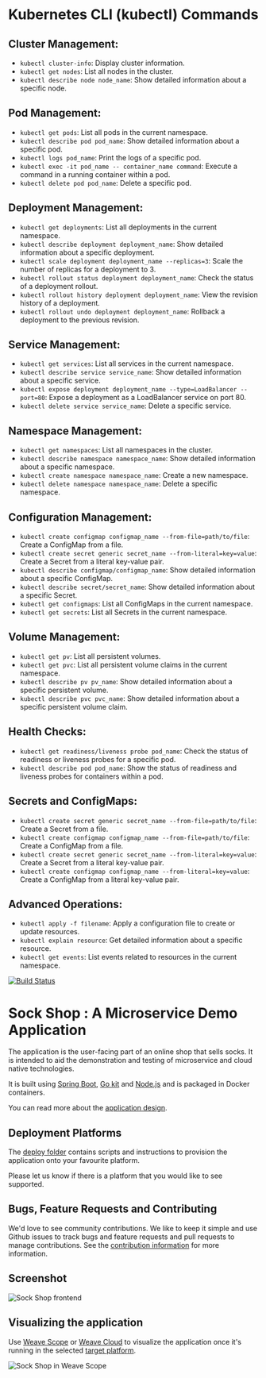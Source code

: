 # Kubernetes CLI (kubectl) Commands

## Cluster Management:

- `kubectl cluster-info`: Display cluster information.
- `kubectl get nodes`: List all nodes in the cluster.
- `kubectl describe node node_name`: Show detailed information about a specific node.

## Pod Management:

- `kubectl get pods`: List all pods in the current namespace.
- `kubectl describe pod pod_name`: Show detailed information about a specific pod.
- `kubectl logs pod_name`: Print the logs of a specific pod.
- `kubectl exec -it pod_name -- container_name command`: Execute a command in a running container within a pod.
- `kubectl delete pod pod_name`: Delete a specific pod.

## Deployment Management:

- `kubectl get deployments`: List all deployments in the current namespace.
- `kubectl describe deployment deployment_name`: Show detailed information about a specific deployment.
- `kubectl scale deployment deployment_name --replicas=3`: Scale the number of replicas for a deployment to 3.
- `kubectl rollout status deployment deployment_name`: Check the status of a deployment rollout.
- `kubectl rollout history deployment deployment_name`: View the revision history of a deployment.
- `kubectl rollout undo deployment deployment_name`: Rollback a deployment to the previous revision.

## Service Management:

- `kubectl get services`: List all services in the current namespace.
- `kubectl describe service service_name`: Show detailed information about a specific service.
- `kubectl expose deployment deployment_name --type=LoadBalancer --port=80`: Expose a deployment as a LoadBalancer service on port 80.
- `kubectl delete service service_name`: Delete a specific service.

## Namespace Management:

- `kubectl get namespaces`: List all namespaces in the cluster.
- `kubectl describe namespace namespace_name`: Show detailed information about a specific namespace.
- `kubectl create namespace namespace_name`: Create a new namespace.
- `kubectl delete namespace namespace_name`: Delete a specific namespace.

## Configuration Management:

- `kubectl create configmap configmap_name --from-file=path/to/file`: Create a ConfigMap from a file.
- `kubectl create secret generic secret_name --from-literal=key=value`: Create a Secret from a literal key-value pair.
- `kubectl describe configmap/configmap_name`: Show detailed information about a specific ConfigMap.
- `kubectl describe secret/secret_name`: Show detailed information about a specific Secret.
- `kubectl get configmaps`: List all ConfigMaps in the current namespace.
- `kubectl get secrets`: List all Secrets in the current namespace.

## Volume Management:

- `kubectl get pv`: List all persistent volumes.
- `kubectl get pvc`: List all persistent volume claims in the current namespace.
- `kubectl describe pv pv_name`: Show detailed information about a specific persistent volume.
- `kubectl describe pvc pvc_name`: Show detailed information about a specific persistent volume claim.

## Health Checks:

- `kubectl get readiness/liveness probe pod_name`: Check the status of readiness or liveness probes for a specific pod.
- `kubectl describe pod pod_name`: Show the status of readiness and liveness probes for containers within a pod.

## Secrets and ConfigMaps:

- `kubectl create secret generic secret_name --from-file=path/to/file`: Create a Secret from a file.
- `kubectl create configmap configmap_name --from-file=path/to/file`: Create a ConfigMap from a file.
- `kubectl create secret generic secret_name --from-literal=key=value`: Create a Secret from a literal key-value pair.
- `kubectl create configmap configmap_name --from-literal=key=value`: Create a ConfigMap from a literal key-value pair.

## Advanced Operations:

- `kubectl apply -f filename`: Apply a configuration file to create or update resources.
- `kubectl explain resource`: Get detailed information about a specific resource.
- `kubectl get events`: List events related to resources in the current namespace.


[![Build Status](https://travis-ci.org/microservices-demo/microservices-demo.svg?branch=master)](https://travis-ci.org/microservices-demo/microservices-demo)

# Sock Shop : A Microservice Demo Application

The application is the user-facing part of an online shop that sells socks. It is intended to aid the demonstration and testing of microservice and cloud native technologies.

It is built using [Spring Boot](http://projects.spring.io/spring-boot/), [Go kit](http://gokit.io) and [Node.js](https://nodejs.org/) and is packaged in Docker containers.

You can read more about the [application design](./internal-docs/design.md).

## Deployment Platforms

The [deploy folder](./deploy/) contains scripts and instructions to provision the application onto your favourite platform. 

Please let us know if there is a platform that you would like to see supported.

## Bugs, Feature Requests and Contributing

We'd love to see community contributions. We like to keep it simple and use Github issues to track bugs and feature requests and pull requests to manage contributions. See the [contribution information](.github/CONTRIBUTING.md) for more information.

## Screenshot

![Sock Shop frontend](https://github.com/microservices-demo/microservices-demo.github.io/raw/master/assets/sockshop-frontend.png)

## Visualizing the application

Use [Weave Scope](http://weave.works/products/weave-scope/) or [Weave Cloud](http://cloud.weave.works/) to visualize the application once it's running in the selected [target platform](./deploy/).

![Sock Shop in Weave Scope](https://github.com/microservices-demo/microservices-demo.github.io/raw/master/assets/sockshop-scope.png)

## 

